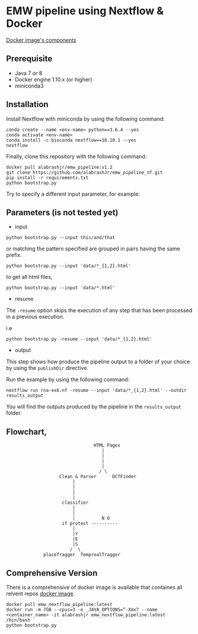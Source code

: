 # EMW pipeline using Nextflow & Docker 
[Docker image's components](https://github.com/alabrashJr/emw_pipeline_docker)

## Prerequisite

* Java 7 or 8 
* Docker engine 1.10.x (or higher) 
* miniconda3 

## Installation 

Install Nextflow with miniconda by using the following command: 

```
conda create --name <env-name> python==3.6.4 --yes
conda activate <env-name>
conda install -c bioconda nextflow==18.10.1 --yes
nextflow
```
    
Finally, clone this repository with the following command: 

```
docker pull alabrashjr/emw_pipeline:v1.2
git clone https://github.com/alabrashJr/emw_pipeline_nf.git
pip install -r requirements.txt
python bootstrap.py
```

Try to specify a different input parameter, for example: 

## Parameters (is not tested yet)

* input 
```
python bootstrap.py --input this/and/that
```
or matching the pattern specified are grouped in pairs having 
the same prefix.
```
python bootstrap.py --input 'data/*_{1,2}.html'
```

to get all html files, 

```
python bootstrap.py --input 'data/*.html'
```
* resume 

The `-resume` option skips the execution of any step that has been processed in a previous 
execution. 

i.e
```
python bootstrap.py -resume --input 'data/*_{1,2}.html'
```


* output 

This step shows how produce the pipeline output to a folder of your choice by using the 
`publishDir` directive. 

Run the example by using the following command: 


```
nextflow run rna-ex6.nf -resume --input 'data/*_{1,2}.html' --outdir results_output
```

You will find the outputs produced by the pipeline in the `results_output` folder.


Flowchart, 
-----------
                                     HTML Pages
                                        |
                                        |
                                        |
                                        |
                                       / \
                        Clean & Parser      DCTFinder
                             |
                             |
                             |
                             |
                         classifier                          
                             |
                             |
                             |          N O 
                         if protest ----------
                             |
                             |Y
                             |E
                             |S
                            /  \
                  placeTragger  TemproalTragger

##  Comprehensive Version 
There is a comprehensive of docker image is available that containes all relvent repos [docker image](https://hub.docker.com/r/alabrashjr/emw_nextflow_pipeline).

```
docker pull emw_nextflow_pipeline:latest
docker run -m 7GB --cpus=3 -e _JAVA_OPTIONS=“-Xmx7 --name  <container_name> -it alabrashjr emw_nextflow_pipeline:latest  /bin/bash
python bootstrap.py
```
